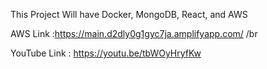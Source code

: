 This Project Will have Docker, MongoDB, React, and AWS

AWS Link :https://main.d2dly0g1gyc7ja.amplifyapp.com/
/br


YouTube Link :
https://youtu.be/tbWOyHryfKw



